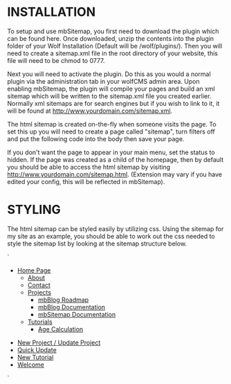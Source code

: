 INSTALLATION
=================

To setup and use mbSitemap, you first need to download the plugin which can be found here.
Once downloaded, unzip the contents into the plugin folder of your Wolf Installation (Default will be /wolf/plugins/). Then you will need to create a sitemap.xml file in the root directory of your website, this file will need to be chmod to 0777.

Next you will need to activate the plugin. Do this as you would a normal plugin via the administration tab in your wolfCMS admin area. Upon enabling mbSitemap, the plugin will compile your pages and build an xml sitemap which will be written to the sitemap.xml file you created earlier. Normally xml sitemaps are for search engines but if you wish to link to it, it will be found at http://www.yourdomain.com/sitemap.xml.

The html sitemap is created on-the-fly when someone visits the page. To set this up you will need to create a page called "sitemap", turn filters off and put the following code into the body then save your page.

<?php sitemap_generate('', 'html'); ?>
If you don't want the page to appear in your main menu, set the status to hidden. If the page was created as a child of the homepage, then by default you should be able to access the html sitemap by visiting http://www.yourdomain.com/sitemap.html. (Extension may vary if you have edited your config, this will be reflected in mbSitemap).

STYLING
=========

The html sitemap can be styled easily by utilizing css. Using the sitemap for my site as an example, you should be able to work out the css needed to style the sitemap list by looking at the sitemap structure below.


`<div class="sitemap">
	<ul>
		<li><a href="http://www.mikebarlow.co.uk/">Home Page</a>
			<ul>
				<li><a href="http://www.mikebarlow.co.uk/about_us.html">About</a></li>
				<li><a href="http://www.mikebarlow.co.uk/contact.html">Contact</a></li>
				<li><a href="http://www.mikebarlow.co.uk/projects.html">Projects</a>
					<ul>
						<li><a href="http://www.mikebarlow.co.uk/projects/mbblog-roadmap.html">mbBlog Roadmap</a></li>
						<li><a href="http://www.mikebarlow.co.uk/projects/mbblog-documentation.html">mbBlog Documentation</a></li>
						<li><a href="http://www.mikebarlow.co.uk/projects/mbsitemap-documentation.html">mbSitemap Documentation</a></li>
					</ul>
				</li>
				<li><a href="http://www.mikebarlow.co.uk/tutorials.html">Tutorials</a>
					<ul>
						<li><a href="http://www.mikebarlow.co.uk/tutorials/age-calculation.html">Age Calculation</a></li>
					</ul>
				</li>
			</ul>
		</li>
	</ul>
	<ul>
		<li><a href="http://www.mikebarlow.co.uk/?bid=12">New Project / Update Project</a></li>
		<li><a href="http://www.mikebarlow.co.uk/?bid=10">Quick Update</a></li>
		<li><a href="http://www.mikebarlow.co.uk/?bid=9">New Tutorial</a></li>
		<li><a href="http://www.mikebarlow.co.uk/?bid=8">Welcome</a></li>
	</ul>
</div>`